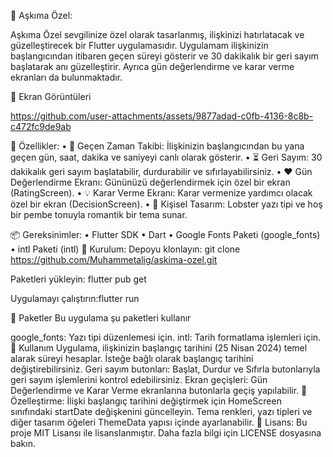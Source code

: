 💖 Aşkıma Özel:

Aşkıma Özel sevgilinize özel olarak tasarlanmış, ilişkinizi hatırlatacak ve güzelleştirecek bir Flutter uygulamasıdır. Uygulamam ilişkinizin başlangıcından itibaren geçen süreyi gösterir ve 30 dakikalık bir geri sayım başlatarak anı güzelleştirir. Ayrıca gün değerlendirme ve karar verme ekranları da bulunmaktadır.

📸 Ekran Görüntüleri

https://github.com/user-attachments/assets/9877adad-c0fb-4136-8c8b-c472fc9de9ab

	

🚀 Özellikler:
	•	📅 Geçen Zaman Takibi: İlişkinizin başlangıcından bu yana geçen gün, saat, dakika ve saniyeyi canlı olarak gösterir.
	•	⏳ Geri Sayım: 30 dakikalık geri sayım başlatabilir, durdurabilir ve sıfırlayabilirsiniz.
	•	❤️ Gün Değerlendirme Ekranı: Gününüzü değerlendirmek için özel bir ekran (RatingScreen).
	•	💡 Karar Verme Ekranı: Karar vermenize yardımcı olacak özel bir ekran (DecisionScreen).
	•	🌈 Kişisel Tasarım: Lobster yazı tipi ve hoş bir pembe tonuyla romantik bir tema sunar.

📦 Gereksinimler:
	•	Flutter SDK
	•	Dart
	•	Google Fonts Paketi (google_fonts)
	•	intl Paketi (intl)
 📲 Kurulum:
Depoyu klonlayın: git clone https://github.com/Muhammetalig/askima-ozel.git

Paketleri yükleyin: flutter pub get

Uygulamayı çalıştırın:flutter run

📁 Paketler
Bu uygulama şu paketleri kullanır

google_fonts: Yazı tipi düzenlemesi için.
intl: Tarih formatlama işlemleri için.
📌 Kullanım
Uygulama, ilişkinizin başlangıç tarihini (25 Nisan 2024) temel alarak süreyi hesaplar. İsteğe bağlı olarak başlangıç tarihini değiştirebilirsiniz.
Geri sayım butonları: Başlat, Durdur ve Sıfırla butonlarıyla geri sayım işlemlerini kontrol edebilirsiniz.
Ekran geçişleri: Gün Değerlendirme ve Karar Verme ekranlarına butonlarla geçiş yapılabilir.
📝 Özelleştirme:
İlişki başlangıç tarihini değiştirmek için HomeScreen sınıfındaki startDate değişkenini güncelleyin.
Tema renkleri, yazı tipleri ve diğer tasarım öğeleri ThemeData yapısı içinde ayarlanabilir.
📄 Lisans:
Bu proje MIT Lisansı ile lisanslanmıştır. Daha fazla bilgi için LICENSE dosyasına bakın.




